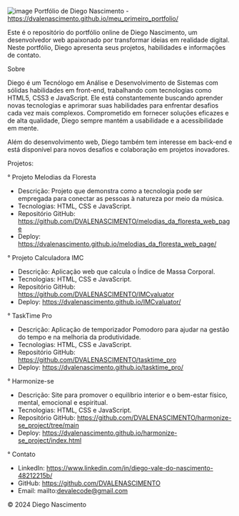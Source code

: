 ![image](https://github.com/DVALENASCIMENTO/meu_primeiro_portfolio/assets/105137007/412edbf8-13cc-480e-a3e7-2707dd18cef0)
Portfólio de Diego Nascimento - https://dvalenascimento.github.io/meu_primeiro_portfolio/

Este é o repositório do portfólio online de Diego Nascimento, um desenvolvedor web apaixonado por transformar ideias em realidade digital. Neste portfólio, Diego apresenta seus projetos, habilidades e informações de contato.

Sobre

Diego é um Tecnólogo em Análise e Desenvolvimento de Sistemas com sólidas habilidades em front-end, trabalhando com tecnologias como HTML5, CSS3 e JavaScript. Ele está constantemente buscando aprender novas tecnologias e aprimorar suas habilidades para enfrentar desafios cada vez mais complexos. Comprometido em fornecer soluções eficazes e de alta qualidade, Diego sempre mantém a usabilidade e a acessibilidade em mente.

Além do desenvolvimento web, Diego também tem interesse em back-end e está disponível para novos desafios e colaboração em projetos inovadores.

Projetos:

° Projeto Melodias da Floresta

- Descrição: Projeto que demonstra como a tecnologia pode ser empregada para conectar as pessoas à natureza por meio da música.
- Tecnologias: HTML, CSS e JavaScript.
- Repositório GitHub: https://github.com/DVALENASCIMENTO/melodias_da_floresta_web_page
- Deploy: https://dvalenascimento.github.io/melodias_da_floresta_web_page/

° Projeto Calculadora IMC

- Descrição: Aplicação web que calcula o Índice de Massa Corporal.
- Tecnologias: HTML, CSS e JavaScript.
- Repositório GitHub: https://github.com/DVALENASCIMENTO/IMCvaluator
- Deploy: https://dvalenascimento.github.io/IMCvaluator/ 


° TaskTime Pro

- Descrição: Aplicação de temporizador Pomodoro para ajudar na gestão do tempo e na melhoria da produtividade.
- Tecnologias: HTML, CSS e JavaScript.
- Repositório GitHub: https://github.com/DVALENASCIMENTO/tasktime_pro
- Deploy: https://dvalenascimento.github.io/tasktime_pro/


° Harmonize-se

- Descrição: Site para promover o equilíbrio interior e o bem-estar físico, mental, emocional e espiritual.
- Tecnologias: HTML, CSS e JavaScript.
- Repositório GitHub: https://github.com/DVALENASCIMENTO/harmonize-se_project/tree/main 
- Deploy: https://dvalenascimento.github.io/harmonize-se_project/index.html


° Contato

- LinkedIn: https://www.linkedin.com/in/diego-vale-do-nascimento-48212215b/
- GitHub: https://github.com/DVALENASCIMENTO
- Email: mailto:devalecode@gmail.com

© 2024 Diego Nascimento


